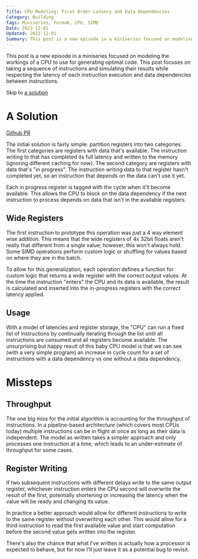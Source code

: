 ```yaml
---
Title: CPU Modeling: First Order Latency and Data Dependencies
Category: Building
Tags: Miniseries, FormaK, CPU, SIMD
Date: 2022-12-01
Updated: 2022-12-01
Summary: This post is a new episode in a miniseries focused on modeling the workings of a CPU to use for generating optimal code. This post focuses on taking a sequence of instructions and simulating their results while respecting the latency of each instruction execution and data dependencies between instructions.
---
```


This post is a new episode in a miniseries focused on modeling the workings of
a CPU to use for generating optimal code. This post focuses on taking a sequence of instructions and simulating their results while respecting the latency of each instruction execution and data dependencies between instructions.

Skip to [a solution](#a-solution)


# A Solution

[Github PR](https://github.com/buckbaskin/formak/pull/7/files)

The initial solution is fairly simple: partition registers into two categories.
The first categories are registers with data that's available. The instruction
writing to that has completed its full latency and written to the memory
(ignoring different caching for now). The second category are registers with
data that's "in progress". The instruction writing data to that register hasn't
completed yet, so an instruction that depends on the data can't use it yet.

Each in progress register is tagged with the cycle when it'll become available.
This allows the CPU to block on the data dependency if the next instruction to
process depends on data that isn't in the available registers.

## Wide Registers

The first instruction to prototype this operation was just a 4 way element wise
addition. This means that the wide registers of 4x 32bit floats aren't really
that different from a single value; however, this won't always hold. Some SIMD
operations perform custom logic or shuffling for values based on where they are
in the batch.

To allow for this generalization, each operation defines a function for custom
logic that returns a wide register with the correct output values. At the time
the instruction "enters" the CPU and its data is available, the result is
calculated and inserted into the in-progress registers with the correct latency
applied.

## Usage

With a model of latencies and register storage, the "CPU" can run a fixed list
of instructions by continually iterating through the list until all
instructions are consumed and all registers become available. The unsurprising
but happy result of this baby CPU model is that we can see (with a very simple
program) an increase in cycle count for a set of instructions with a data
dependency vs one without a data dependency.

# Missteps

## Throughput

The one big miss for the initial algorithm is accounting for the throughput of
instructions. In a pipeline-based architecture (which covers most CPUs today)
multiple instructions can be in flight at once as long as their data is
independent. The model as written takes a simpler approach and only processes
one instruction at a time, which leads to an under-estimate of throughput for
some cases.

## Register Writing

If two subsequent instructions with different delays write to the same output
register, whichever instruction enters the CPU second will overwrite the result
of the first, potentially shortening or increasing the latency when the value
will be ready and changing its value.

In practice a better approach would allow for different instructions to write
to the same register without overwriting each other. This would allow for a
third instruction to read the first available value and start computation
before the second value gets written into the register.

There's also the chance that what I've written is actually how a processor is
expected to behave, but for now I'll just leave it as a potential bug to
revisit.
